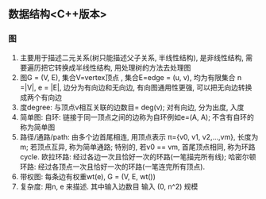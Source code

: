 ## 数据结构<C++版本>



### 图

1.  主要用于描述二元关系(树只能描述父子关系, 半线性结构), 是非线性结构, 需要遍历把它转换成半线性结构, 用处理树的方法去处理图
2. 图G = (V, E), 集合V=vertex顶点 , 集合E=edge = (u, v), 均为有限集合 n =|V|, e = |E|, 边分为有向边和无向边, 有向图通用性更强, 可以把无向边转换成两个有向边
3. 度degree: 与顶点v相互关联的边数目= deg(v);  对有向边, 分为出度, 入度
4. 简单图: 自环: 链接于同一顶点之间的边称为自环例如e=(A, A); 不含有自环的称为简单图
5. 路径/通路/path: 由多个边首尾相连, 用顶点表示 π={v0, v1, v2,...,vm}, 长度为m; 若顶点互异, 称为简单通路; 特别的, 若v0 == vm, 首尾顶点相同, 称为环路cycle. 欧拉环路: 经过各边一次且恰好一次的环路(一笔描完所有线); 哈密尔顿环路: 经过各顶点一次且恰好一次的环路(一笔连完所有顶点).
6. 带权图: 每条边有权重wt(e), G = (V, E, wt())
7. 复杂度: 用n, e 来描述. 其中输入边数目 输入 (0, n^2) 规模